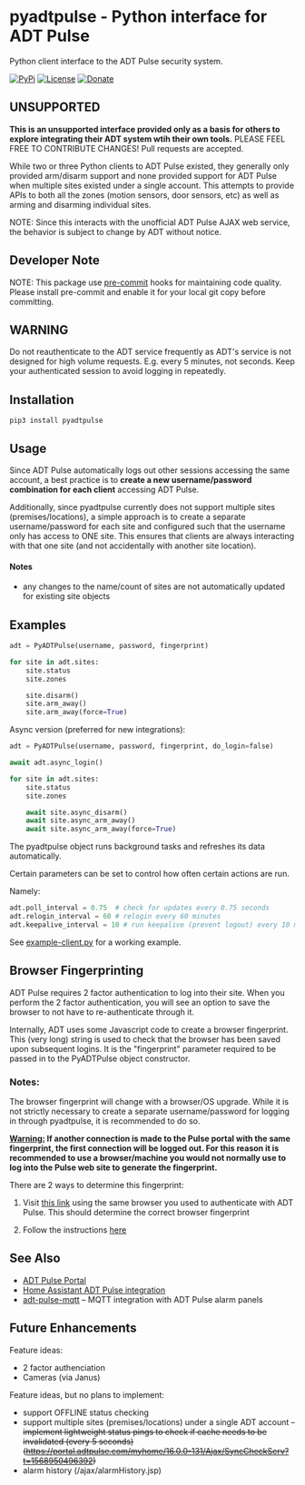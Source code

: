 # pyadtpulse - Python interface for ADT Pulse

Python client interface to the ADT Pulse security system.

[![PyPi](https://img.shields.io/pypi/v/pyadtpulse.svg)](https://pypi.python.org/pypi/pyadtpulse)
[![License](https://img.shields.io/badge/License-Apache%202.0-blue.svg)](https://opensource.org/licenses/Apache-2.0)
[![Donate](https://img.shields.io/badge/Donate-PayPal-green.svg)](https://www.paypal.com/cgi-bin/webscr?cmd=_donations&business=WREP29UDAMB6G)

## UNSUPPORTED

**This is an unsupported interface provided only as a basis for others to explore integrating
their ADT system wtih their own tools.**  PLEASE FEEL FREE TO CONTRIBUTE CHANGES! Pull requests are accepted.

While two or three Python clients to ADT Pulse existed, they generally only provided
arm/disarm support and none provided support for ADT Pulse when multiple sites existed
under a single account. This attempts to provide APIs to both all the zones (motion
sensors, door sensors, etc) as well as arming and disarming individual sites.

NOTE: Since this interacts with the unofficial ADT Pulse AJAX web service, the
behavior is subject to change by ADT without notice.

## Developer Note

NOTE: This package use [pre-commit](https://pre-commit.com/) hooks for maintaining code quality.
Please install pre-commit and enable it for your local git copy before committing.

## WARNING

Do not reauthenticate to the ADT service frequently as ADT's service is not designed for high volume requests. E.g. every 5 minutes, not seconds. Keep your authenticated session to avoid logging in repeatedly.

## Installation

```
pip3 install pyadtpulse
```

## Usage

Since ADT Pulse automatically logs out other sessions accessing the same account, a best practice is
to **create a new username/password combination for each client** accessing ADT Pulse.

Additionally, since pyadtpulse currently does not support multiple sites (premises/locations), a
simple approach is to create a separate username/password for each site and configured such that
the username only has access to ONE site. This ensures that clients are always interacting with
that one site (and not accidentally with another site location).

#### Notes

- any changes to the name/count of sites are not automatically updated for existing site objects

## Examples

```python
adt = PyADTPulse(username, password, fingerprint)

for site in adt.sites:
    site.status
    site.zones

    site.disarm()
    site.arm_away()
    site.arm_away(force=True)
```

Async version (preferred for new integrations):

```python
adt = PyADTPulse(username, password, fingerprint, do_login=false)

await adt.async_login()

for site in adt.sites:
    site.status
    site.zones

    await site.async_disarm()
    await site.async_arm_away()
    await site.async_arm_away(force=True)
```

The pyadtpulse object runs background tasks and refreshes its data automatically.

Certain parameters can be set to control how often certain actions are run.

Namely:

```python
adt.poll_interval = 0.75  # check for updates every 0.75 seconds
adt.relogin_interval = 60 # relogin every 60 minutes
adt.keepalive_interval = 10 # run keepalive (prevent logout) every 10 minutes
```

See [example-client.py](example-client.py) for a working example.

## Browser Fingerprinting

ADT Pulse requires 2 factor authentication to log into their site. When you perform the 2 factor authentication, you will see an option to save the browser to not have to re-authenticate through it.

Internally, ADT uses some Javascript code to create a browser fingerprint. This (very long) string is used to check that the browser has been saved upon subsequent logins. It is the "fingerprint" parameter required to be passed in to the PyADTPulse object constructor.

### Notes:

The browser fingerprint will change with a browser/OS upgrade.  While it is not strictly necessary to create a separate username/password for logging in through pyadtpulse, it is recommended to do so.

**<ins>Warning:</ins> If another connection is made to the Pulse portal with the same fingerprint, the first connection will be logged out.  For this reason it is recommended to use a browser/machine you would not normally use to log into the Pulse web site to generate the fingerprint.**


There are 2 ways to determine this fingerprint:

1. Visit [this link](https://rawcdn.githack.com/rlippmann/pyadtpulse/b3a0e7097e22446623d170f0a971726fbedb6a2d/doc/browser_fingerprint.html) using the same browser you used to authenticate with ADT Pulse. This should determine the correct browser fingerprint

2. Follow the instructions [here](https://github.com/mrjackyliang/homebridge-adt-pulse#configure-2-factor-authentication)

## See Also

- [ADT Pulse Portal](https://portal.adtpulse.com/)
- [Home Assistant ADT Pulse integration](https://github.com/rsnodgrass/hass-adtpulse/)
- [adt-pulse-mqtt](https://github.com/haruny/adt-pulse-mqtt) – MQTT integration with ADT Pulse alarm panels

## Future Enhancements

Feature ideas:

- 2 factor authenciation
- Cameras (via Janus)

Feature ideas, but no plans to implement:

- support OFFLINE status checking
- support multiple sites (premises/locations) under a single ADT account
  ~~- implement lightweight status pings to check if cache needs to be invalidated (every 5 seconds) (https://portal.adtpulse.com/myhome/16.0.0-131/Ajax/SyncCheckServ?t=1568950496392)~~
- alarm history (/ajax/alarmHistory.jsp)
